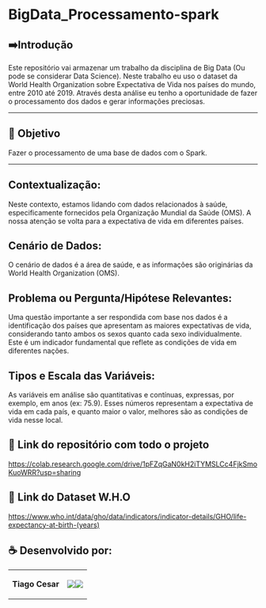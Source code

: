 # BigData_Processamento-spark


## ➡️Introdução

Este repositório vai armazenar um trabalho da disciplina de Big Data (Ou pode se considerar Data Science). Neste trabalho eu uso o dataset da World Health Organization sobre Expectativa de Vida nos países do mundo, entre 2010 até 2019. Através desta análise eu tenho a oportunidade de fazer o processamento dos dados e gerar informações preciosas.

---

## 🎯 Objetivo

Fazer o processamento de uma base de dados com o Spark.

---

## Contextualização:
Neste contexto, estamos lidando com dados relacionados à saúde, especificamente fornecidos pela Organização Mundial da Saúde (OMS). A nossa atenção se volta para a expectativa de vida em diferentes países.

## Cenário de Dados:
O cenário de dados é a área de saúde, e as informações são originárias da World Health Organization (OMS).

## Problema ou Pergunta/Hipótese Relevantes:
Uma questão importante a ser respondida com base nos dados é a identificação dos países que apresentam as maiores expectativas de vida, considerando tanto ambos os sexos quanto cada sexo individualmente. Este é um indicador fundamental que reflete as condições de vida em diferentes nações.

## Tipos e Escala das Variáveis:
As variáveis em análise são quantitativas e contínuas, expressas, por exemplo, em anos (ex: 75.9). Esses números representam a expectativa de vida em cada país, e quanto maior o valor, melhores são as condições de vida nesse local.


## 🔗 Link do repositório com todo o projeto

https://colab.research.google.com/drive/1pFZqGaN0kH2iTYMSLCc4FjkSmoKuoWRR?usp=sharing


## 🔗 Link do Dataset W.H.O


https://www.who.int/data/gho/data/indicators/indicator-details/GHO/life-expectancy-at-birth-(years)

## ☕ Desenvolvido por:

<table>
  <tbody>

<tr>
    <td><p align="left-center"><b>Tiago Cesar</b></p></td>
    <td><a href="https://github.com/TiagoUniverse" target="_blank"><img loading="lazy" src="https://img.shields.io/badge/GitHub-100000?style=for-the-badge&logo=github&logoColor=white" target="_blank" align="center"></a><a href="https://www.linkedin.com/in/tiago-lopes--/" target="_blank"><img loading="lazy" src="https://img.shields.io/badge/-LinkedIn-%230077B5?style=for-the-badge&logo=linkedin&logoColor=white" target="_blank" align="center"></a></td>
  </tr>

  </tbody>
 </table>
